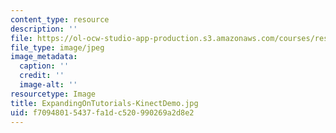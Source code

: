 ```yaml
---
content_type: resource
description: ''
file: https://ol-ocw-studio-app-production.s3.amazonaws.com/courses/res-3-003-learn-to-build-your-own-videogame-with-the-unity-game-engine-and-microsoft-kinect-january-iap-2017/f70948015437fa1dc520990269a2d8e2_ExpandingOnTutorials-KinectDemo.jpg
file_type: image/jpeg
image_metadata:
  caption: ''
  credit: ''
  image-alt: ''
resourcetype: Image
title: ExpandingOnTutorials-KinectDemo.jpg
uid: f7094801-5437-fa1d-c520-990269a2d8e2
---
```

